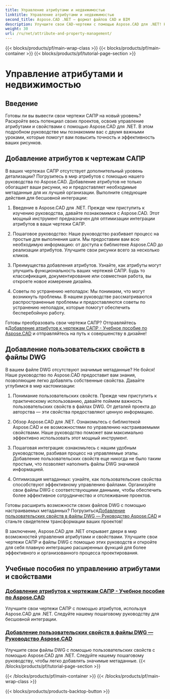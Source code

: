 ```yaml
---
title: Управление атрибутами и недвижимостью
linktitle: Управление атрибутами и недвижимостью
second_title: Aspose.CAD .NET — формат файлов CAD и BIM
description: Улучшите свои CAD-чертежи с помощью Aspose.CAD для .NET! Научитесь легко добавлять атрибуты и пользовательские свойства с помощью учебных пособий. Улучшайте свои проекты без особых усилий.
weight: 30
url: /ru/net/attribute-and-property-management/
---
```


{{< blocks/products/pf/main-wrap-class >}}
{{< blocks/products/pf/main-container >}}
{{< blocks/products/pf/tutorial-page-section >}}

# Управление атрибутами и недвижимостью



## Введение

Готовы ли вы вывести свои чертежи САПР на новый уровень? Раскройте весь потенциал своих проектов, освоив управление атрибутами и свойствами с помощью Aspose.CAD для .NET. В этом подробном руководстве мы познакомим вас с двумя важными уроками, которые помогут вам повысить точность и эффективность ваших рисунков.

## Добавление атрибутов к чертежам САПР

В ваших чертежах САПР отсутствует дополнительный уровень детализации? Погрузитесь в мир атрибутов с помощью нашего руководства по Aspose.CAD. Добавление атрибутов не только обогащает ваши рисунки, но и предоставляет необходимые метаданные для их лучшей организации. Выполните следующие действия для бесшовной интеграции:

1. Введение в Aspose.CAD для .NET. Прежде чем приступить к изучению руководства, давайте познакомимся с Aspose.CAD. Этот мощный инструмент предназначен для оптимизации интеграции атрибутов в ваши чертежи САПР.

2. Пошаговое руководство: Наше руководство разбивает процесс на простые для выполнения шаги. Мы предоставим вам всю необходимую информацию: от доступа к библиотеке Aspose.CAD до реализации атрибутов. Улучшите свои рисунки всего за несколько кликов.

3. Преимущества добавления атрибутов. Узнайте, как атрибуты могут улучшить функциональность ваших чертежей САПР. Будь то классификация, документирование или совместная работа, вы откроете новое измерение дизайна.

4. Советы по устранению неполадок: Мы понимаем, что могут возникнуть проблемы. В нашем руководстве рассматриваются распространенные проблемы и предоставляются советы по устранению неполадок, которые помогут обеспечить бесперебойную работу.

 Готовы преобразовать свои чертежи САПР? Отправляйтесь в[Добавление атрибутов к чертежам САПР - Учебное пособие по Aspose.CAD](./adding-attributes-to-cad-drawings/) и отправляйтесь на путь к совершенству в дизайне!

## Добавление пользовательских свойств в файлы DWG

В вашем файле DWG отсутствуют значимые метаданные? Не бойся! Наше руководство по Aspose.CAD предоставит вам знания, позволяющие легко добавлять собственные свойства. Давайте углубимся в мир кастомизации:

1. Понимание пользовательских свойств. Прежде чем приступить к практическому использованию, давайте поймем важность пользовательских свойств в файлах DWG. От деталей проекта до авторства — эти свойства предоставляют ценную информацию.

2. Обзор Aspose.CAD для .NET. Ознакомьтесь с библиотекой Aspose.CAD и ее возможностями по управлению настраиваемыми свойствами. Наше руководство поможет вам максимально эффективно использовать этот мощный инструмент.

3. Пошаговая интеграция: ознакомьтесь с нашим удобным руководством, разбивая процесс на управляемые этапы. Добавление пользовательских свойств еще никогда не было таким простым, что позволяет наполнить файлы DWG значимой информацией.

4. Оптимизация метаданных: узнайте, как пользовательские свойства способствуют эффективному управлению файлами. Организуйте свои файлы DWG с соответствующими данными, чтобы обеспечить более эффективное сотрудничество и отслеживание проектов.

 Готовы расширить возможности своих файлов DWG с помощью настраиваемых метаданных? Погрузиться[Добавление пользовательских свойств в файлы DWG — Руководство Aspose.CAD](./adding-custom-properties-to-dwg/) и станьте свидетелем трансформации ваших проектов!

В заключение, Aspose.CAD для .NET открывает двери в мир возможностей управления атрибутами и свойствами. Улучшите свои чертежи САПР и файлы DWG с помощью этих руководств и откройте для себя плавную интеграцию расширенных функций для более эффективного и организованного процесса проектирования.
## Учебные пособия по управлению атрибутами и свойствами
### [Добавление атрибутов к чертежам САПР - Учебное пособие по Aspose.CAD](./adding-attributes-to-cad-drawings/)
Улучшите свои чертежи САПР с помощью атрибутов, используя Aspose.CAD для .NET. Следуйте нашему пошаговому руководству для бесшовной интеграции.
### [Добавление пользовательских свойств в файлы DWG — Руководство Aspose.CAD](./adding-custom-properties-to-dwg/)
Улучшите свои файлы DWG с помощью пользовательских свойств с помощью Aspose.CAD для .NET. Следуйте нашему пошаговому руководству, чтобы легко добавлять значимые метаданные.
{{< /blocks/products/pf/tutorial-page-section >}}

{{< /blocks/products/pf/main-container >}}
{{< /blocks/products/pf/main-wrap-class >}}

{{< blocks/products/products-backtop-button >}}
